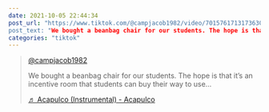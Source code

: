 ```yaml
---
date: 2021-10-05 22:44:34
post_url: "https://www.tiktok.com/@campjacob1982/video/7015761713173630213
post_text: "We bought a beanbag chair for our students. The hope is that it’s an incentive room that students can buy their way to use..."
categories: "tiktok"
---
```


<blockquote class="tiktok-embed" cite="https://www.tiktok.com/@campjacob1982/video/7015761713173630213" data-video-id="7015761713173630213" style="max-width: 605px;min-width: 325px;" > <section> <a target="_blank" title="@campjacob1982" href="https://www.tiktok.com/@campjacob1982">@campjacob1982</a> <p>We bought a beanbag chair for our students. The hope is that it’s an incentive room that students can buy their way to use…</p> <a target="_blank" title="♬ Acapulco (Instrumental) - Acapulco" href="https://www.tiktok.com/music/Acapulco-Instrumental-6995318496624117762">♬ Acapulco (Instrumental) - Acapulco</a> </section> </blockquote> <script async src="https://www.tiktok.com/embed.js"></script>